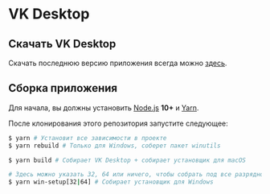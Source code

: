 # VK Desktop

## Скачать VK Desktop

Скачать последнюю версию приложения всегда можно [здесь](https://github.com/danyadev/vk-desktop/releases).

## Сборка приложения

Для начала, вы должны установить [Node.js](http://nodejs.org) **10+** и [Yarn](https://yarnpkg.com/en/docs/install).

После клонирования этого репозитория запустите следующее:

``` bash
$ yarn # Установит все зависимости в проекте
$ yarn rebuild # Только для Windows, соберет пакет winutils

$ yarn build # Собирает VK Desktop + собирает установщик для macOS

# Здесь можно указать 32, 64 или ничего, чтобы собрать под все разрядности
$ yarn win-setup[32|64] # Собирает установщик для Windows
```
